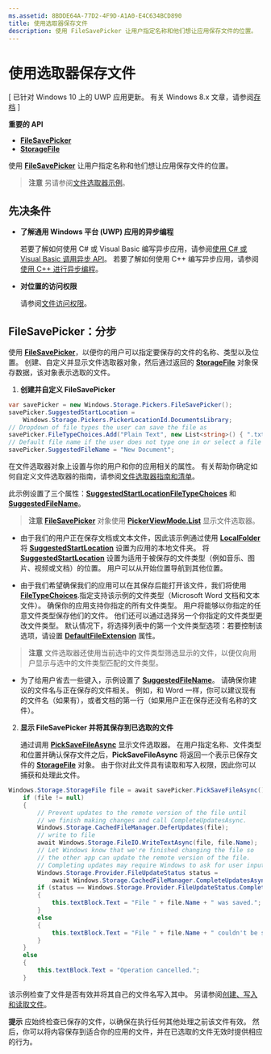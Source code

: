 ```yaml
---
ms.assetid: 8BDDE64A-77D2-4F9D-A1A0-E4C634BCD890
title: 使用选取器保存文件
description: 使用 FileSavePicker 让用户指定名称和他们想让应用保存文件的位置。
---
```


# 使用选取器保存文件


\[ 已针对 Windows 10 上的 UWP 应用更新。 有关 Windows 8.x 文章，请参阅[存档](http://go.microsoft.com/fwlink/p/?linkid=619132) \]


**重要的 API**

-   [**FileSavePicker**](https://msdn.microsoft.com/library/windows/apps/br207871)
-   [**StorageFile**](https://msdn.microsoft.com/library/windows/apps/br227171)

使用 [**FileSavePicker**](https://msdn.microsoft.com/library/windows/apps/br207871) 让用户指定名称和他们想让应用保存文件的位置。

> **注意** 另请参阅[文件选取器示例](http://go.microsoft.com/fwlink/p/?linkid=619994)。

 

## 先决条件


-   **了解通用 Windows 平台 (UWP) 应用的异步编程**

    若要了解如何使用 C# 或 Visual Basic 编写异步应用，请参阅[使用 C# 或 Visual Basic 调用异步 API](https://msdn.microsoft.com/library/windows/apps/mt187337)。 若要了解如何使用 C++ 编写异步应用，请参阅[使用 C++ 进行异步编程](https://msdn.microsoft.com/library/windows/apps/mt187334)。

-   **对位置的访问权限**

    请参阅[文件访问权限](file-access-permissions.md)。

## FileSavePicker：分步


使用 [**FileSavePicker**](https://msdn.microsoft.com/library/windows/apps/br207871)，以便你的用户可以指定要保存的文件的名称、类型以及位置。 创建、自定义并显示文件选取器对象，然后通过返回的 [**StorageFile**](https://msdn.microsoft.com/library/windows/apps/br227171) 对象保存数据，该对象表示选取的文件。

1.  **创建并自定义 FileSavePicker**

```cs
var savePicker = new Windows.Storage.Pickers.FileSavePicker();
savePicker.SuggestedStartLocation = 
    Windows.Storage.Pickers.PickerLocationId.DocumentsLibrary;
// Dropdown of file types the user can save the file as
savePicker.FileTypeChoices.Add("Plain Text", new List<string>() { ".txt" });
// Default file name if the user does not type one in or select a file to replace
savePicker.SuggestedFileName = "New Document";
```

在文件选取器对象上设置与你的用户和你的应用相关的属性。 有关帮助你确定如何自定义文件选取器的指南，请参阅[文件选取器指南和清单](https://msdn.microsoft.com/library/windows/apps/hh465182)。

此示例设置了三个属性：[**SuggestedStartLocation**](https://msdn.microsoft.com/library/windows/apps/br207880)[**FileTypeChoices**](https://msdn.microsoft.com/library/windows/apps/br207875) 和 [**SuggestedFileName**](https://msdn.microsoft.com/library/windows/apps/br207878)。

> **注意** [**FileSavePicker**](https://msdn.microsoft.com/library/windows/apps/br207871) 对象使用 [**PickerViewMode.List**](https://msdn.microsoft.com/library/windows/apps/br207891) 显示文件选取器。

     
- 由于我们的用户正在保存文档或文本文件，因此该示例通过使用 [**LocalFolder**](https://msdn.microsoft.com/library/windows/apps/br241621) 将 [**SuggestedStartLocation**](https://msdn.microsoft.com/library/windows/apps/br207880) 设置为应用的本地文件夹。 将 [**SuggestedStartLocation**](https://msdn.microsoft.com/library/windows/apps/br207854) 设置为适用于被保存的文件类型（例如音乐、图片、视频或文档）的位置。 用户可以从开始位置导航到其他位置。
 
- 由于我们希望确保我们的应用可以在其保存后能打开该文件，我们将使用 [**FileTypeChoices**](https://msdn.microsoft.com/library/windows/apps/br207875).指定支持该示例的文件类型（Microsoft Word 文档和文本文件）。 确保你的应用支持你指定的所有文件类型。 用户将能够以你指定的任意文件类型保存他们的文件。 他们还可以通过选择另一个你指定的文件类型更改文件类型。 默认情况下，将选择列表中的第一个文件类型选项：若要控制该选项，请设置 [**DefaultFileExtension**](https://msdn.microsoft.com/library/windows/apps/br207873) 属性。

> **注意** 文件选取器还使用当前选中的文件类型筛选显示的文件，以便仅向用户显示与选中的文件类型匹配的文件类型。

- 为了给用户省去一些键入，示例设置了 [**SuggestedFileName**](https://msdn.microsoft.com/library/windows/apps/br207878)。 请确保你建议的文件名与正在保存的文件相关。 例如，和 Word 一样，你可以建议现有的文件名（如果有），或者文档的第一行（如果用户正在保存还没有名称的文件）。

2.  **显示 FileSavePicker 并将其保存到已选取的文件**

    通过调用 [**PickSaveFileAsync**](https://msdn.microsoft.com/library/windows/apps/br207876) 显示文件选取器。 在用户指定名称、文件类型和位置并确认保存文件之后，**PickSaveFileAsync** 将返回一个表示已保存文件的 [**StorageFile**](https://msdn.microsoft.com/library/windows/apps/br227171) 对象。 由于你对此文件具有读取和写入权限，因此你可以捕获和处理此文件。

```cs
Windows.Storage.StorageFile file = await savePicker.PickSaveFileAsync();
    if (file != null)
    {
        // Prevent updates to the remote version of the file until
        // we finish making changes and call CompleteUpdatesAsync.
        Windows.Storage.CachedFileManager.DeferUpdates(file);
        // write to file
        await Windows.Storage.FileIO.WriteTextAsync(file, file.Name);
        // Let Windows know that we're finished changing the file so
        // the other app can update the remote version of the file.
        // Completing updates may require Windows to ask for user input.
        Windows.Storage.Provider.FileUpdateStatus status = 
            await Windows.Storage.CachedFileManager.CompleteUpdatesAsync(file);
        if (status == Windows.Storage.Provider.FileUpdateStatus.Complete)
        {
            this.textBlock.Text = "File " + file.Name + " was saved.";
        }
        else
        {
            this.textBlock.Text = "File " + file.Name + " couldn't be saved.";
        }
    }
    else
    {
        this.textBlock.Text = "Operation cancelled.";
    }
```

该示例检查了文件是否有效并将其自己的文件名写入其中。 另请参阅[创建、写入和读取文件](quickstart-reading-and-writing-files.md)。

**提示** 应始终检查已保存的文件，以确保在执行任何其他处理之前该文件有效。 然后，你可以将内容保存到适合你的应用的文件，并在已选取的文件无效时提供相应的行为。

     

 

 






<!--HONumber=Mar16_HO1-->


